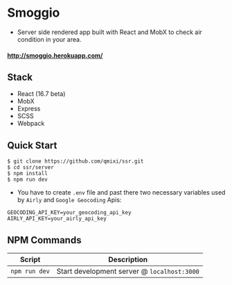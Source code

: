 # Smoggio
- Server side rendered app built with React and MobX to check air condition in your area.

#### http://smoggio.herokuapp.com/

## Stack

- React (16.7 beta)
- MobX
- Express
- SCSS
- Webpack

## Quick Start

```shell
$ git clone https://github.com/qmixi/ssr.git
$ cd ssr/server
$ npm install
$ npm run dev
```
- You have to create `.env` file and past there two necessary variables used by `Airly` and `Google Geocoding` Apis:
```
GEOCODING_API_KEY=your_geocoding_api_key
AIRLY_API_KEY=your_airly_api_key
```


## NPM Commands

|Script|Description|
|---|---|
|`npm run dev`|Start development server @ `localhost:3000`|
